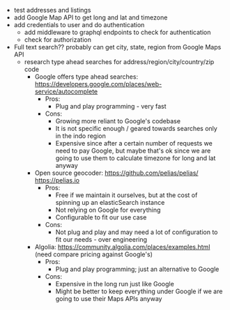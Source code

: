 - test addresses and listings
- add Google Map API to get long and lat and timezone
- add credentials to user and do authentication
  - add middleware to graphql endpoints to check for authentication
  - check for authorization
- Full text search?? probably can get city, state, region from Google Maps API
  - research type ahead searches for address/region/city/country/zip code
    - Google offers type ahead searches: https://developers.google.com/places/web-service/autocomplete
      - Pros:
        - Plug and play programming - very fast
      - Cons:
        - Growing more reliant to Google's codebase
        - It is not specific enough / geared towards searches only in the indo region
        - Expensive since after a certain number of requests we need to pay Google, but maybe that's ok since we are going to use them to calculate timezone for long and lat anyway
    - Open source geocoder: https://github.com/pelias/pelias/ https://pelias.io
      - Pros:
        - Free if we maintain it ourselves, but at the cost of spinning up an elasticSearch instance
        - Not relying on Google for everything
        - Configurable to fit our use case
      - Cons:
        - Not plug and play and may need a lot of configuration to fit our needs - over engineering
    - Algolia: https://community.algolia.com/places/examples.html (need compare pricing against Google's)
      - Pros:
        - Plug and play programming; just an alternative to Google
      - Cons:
        - Expensive in the long run just like Google
        - Might be better to keep everything under Google if we are going to use their Maps APIs anyway

